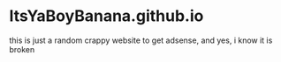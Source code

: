 # ItsYaBoyBanana.github.io
this is just a random crappy website to get adsense, and yes, i know it is broken
